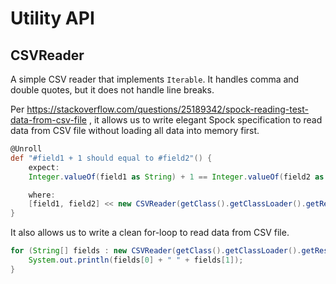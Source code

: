 # Utility API

## CSVReader

A simple CSV reader that implements `Iterable`. It handles comma and double quotes, but it does not handle line breaks.

Per https://stackoverflow.com/questions/25189342/spock-reading-test-data-from-csv-file , 
it allows us to write elegant Spock specification to read data from CSV file without loading all data into memory first.

```Groovy
@Unroll
def "#field1 + 1 should equal to #field2"() {
    expect:
    Integer.valueOf(field1 as String) + 1 == Integer.valueOf(field2 as String)

    where:
    [field1, field2] << new CSVReader(getClass().getClassLoader().getResourceAsStream("test-data.csv"))
}
```

It also allows us to write a clean for-loop to read data from CSV file.

```Java
for (String[] fields : new CSVReader(getClass().getClassLoader().getResourceAsStream("test-data.csv"))) {
    System.out.println(fields[0] + " " + fields[1]);
}
```

